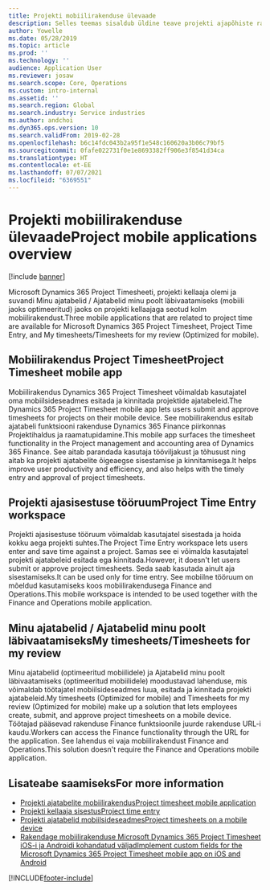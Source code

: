 ```yaml
---
title: Projekti mobiilirakenduse ülevaade
description: Selles teemas sisaldub üldine teave projekti ajapõhiste rakenduste kohta Microsoft Dynamics 365 Project Timesheetis, projekti kellaaja olemis ja suvandis Minu ajatabelid / Ajatabelid, mis on mobiilsideseadmes kättesaadav.
author: Yowelle
ms.date: 05/28/2019
ms.topic: article
ms.prod: ''
ms.technology: ''
audience: Application User
ms.reviewer: josaw
ms.search.scope: Core, Operations
ms.custom: intro-internal
ms.assetid: ''
ms.search.region: Global
ms.search.industry: Service industries
ms.author: andchoi
ms.dyn365.ops.version: 10
ms.search.validFrom: 2019-02-28
ms.openlocfilehash: b6c14fdc043b2a95f1e548c160620a3b06c79bf5
ms.sourcegitcommit: 0fafe022731f0e1e8693382ff906e3f8541d34ca
ms.translationtype: HT
ms.contentlocale: et-EE
ms.lasthandoff: 07/07/2021
ms.locfileid: "6369551"
---
```

# <a name="project-mobile-applications-overview"></a><span data-ttu-id="bff85-103">Projekti mobiilirakenduse ülevaade</span><span class="sxs-lookup"><span data-stu-id="bff85-103">Project mobile applications overview</span></span>

[!include [banner](../includes/banner.md)]

<span data-ttu-id="bff85-104">Microsoft Dynamics 365 Project Timesheeti, projekti kellaaja olemi ja suvandi Minu ajatabelid / Ajatabelid minu poolt läbivaatamiseks (mobiili jaoks optimeeritud) jaoks on projekti kellaajaga seotud kolm mobiilirakendust.</span><span class="sxs-lookup"><span data-stu-id="bff85-104">Three mobile applications that are related to project time are available for Microsoft Dynamics 365 Project Timesheet, Project Time Entry, and My timesheets/Timesheets for my review (Optimized for mobile).</span></span>

## <a name="project-timesheet-mobile-app"></a><span data-ttu-id="bff85-105">Mobiilirakendus Project Timesheet</span><span class="sxs-lookup"><span data-stu-id="bff85-105">Project Timesheet mobile app</span></span>

<span data-ttu-id="bff85-106">Mobiilirakendus Dynamics 365 Project Timesheet võimaldab kasutajatel oma mobiilsideseadmes esitada ja kinnitada projektide ajatabeleid.</span><span class="sxs-lookup"><span data-stu-id="bff85-106">The Dynamics 365 Project Timesheet mobile app lets users submit and approve timesheets for projects on their mobile device.</span></span> <span data-ttu-id="bff85-107">See mobiilirakendus esitab ajatabeli funktsiooni rakenduse Dynamics 365 Finance piirkonnas Projektihaldus ja raamatupidamine.</span><span class="sxs-lookup"><span data-stu-id="bff85-107">This mobile app surfaces the timesheet functionality in the Project management and accounting area of Dynamics 365 Finance.</span></span> <span data-ttu-id="bff85-108">See aitab parandada kasutaja tööviljakust ja tõhusust ning aitab ka projekti ajatabelite õigeaegse sisestamise ja kinnitamisega.</span><span class="sxs-lookup"><span data-stu-id="bff85-108">It helps improve user productivity and efficiency, and also helps with the timely entry and approval of project timesheets.</span></span>

## <a name="project-time-entry-workspace"></a><span data-ttu-id="bff85-109">Projekti ajasisestuse tööruum</span><span class="sxs-lookup"><span data-stu-id="bff85-109">Project Time Entry workspace</span></span>

<span data-ttu-id="bff85-110">Projekti ajasisestuse tööruum võimaldab kasutajatel sisestada ja hoida kokku aega projekti suhtes.</span><span class="sxs-lookup"><span data-stu-id="bff85-110">The Project Time Entry workspace lets users enter and save time against a project.</span></span> <span data-ttu-id="bff85-111">Samas see ei võimalda kasutajatel projekti ajatabeleid esitada ega kinnitada.</span><span class="sxs-lookup"><span data-stu-id="bff85-111">However, it doesn't let users submit or approve project timesheets.</span></span> <span data-ttu-id="bff85-112">Seda saab kasutada ainult aja sisestamiseks.</span><span class="sxs-lookup"><span data-stu-id="bff85-112">It can be used only for time entry.</span></span> <span data-ttu-id="bff85-113">See mobiilne tööruum on mõeldud kasutamiseks koos mobiilirakendusega Finance and Operations.</span><span class="sxs-lookup"><span data-stu-id="bff85-113">This mobile workspace is intended to be used together with the Finance and Operations mobile application.</span></span>

## <a name="my-timesheetstimesheets-for-my-review"></a><span data-ttu-id="bff85-114">Minu ajatabelid / Ajatabelid minu poolt läbivaatamiseks</span><span class="sxs-lookup"><span data-stu-id="bff85-114">My timesheets/Timesheets for my review</span></span>

<span data-ttu-id="bff85-115">Minu ajatabelid (optimeeritud mobiilidele) ja Ajatabelid minu poolt läbivaatamiseks (optimeeritud mobiilidele) moodustavad lahenduse, mis võimaldab töötajatel mobiilsideseadmes luua, esitada ja kinnitada projekti ajatabeleid.</span><span class="sxs-lookup"><span data-stu-id="bff85-115">My timesheets (Optimized for mobile) and Timesheets for my review (Optimized for mobile) make up a solution that lets employees create, submit, and approve project timesheets on a mobile device.</span></span> <span data-ttu-id="bff85-116">Töötajad pääsevad rakenduse Finance funktsioonile juurde rakenduse URL-i kaudu.</span><span class="sxs-lookup"><span data-stu-id="bff85-116">Workers can access the Finance functionality through the URL for the application.</span></span> <span data-ttu-id="bff85-117">See lahendus ei vaja mobiilirakendust Finance and Operations.</span><span class="sxs-lookup"><span data-stu-id="bff85-117">This solution doesn't require the Finance and Operations mobile application.</span></span>

## <a name="for-more-information"></a><span data-ttu-id="bff85-118">Lisateabe saamiseks</span><span class="sxs-lookup"><span data-stu-id="bff85-118">For more information</span></span>

- [<span data-ttu-id="bff85-119">Projekti ajatabelite mobiilirakendus</span><span class="sxs-lookup"><span data-stu-id="bff85-119">Project timesheet mobile application</span></span>](project-timesheet.md)
- [<span data-ttu-id="bff85-120">Projekti kellaaja sisestus</span><span class="sxs-lookup"><span data-stu-id="bff85-120">Project time entry</span></span>]( project-time-entry-mobile-workspace.md)
- [<span data-ttu-id="bff85-121">Projekti ajatabelid mobiilsideseadmes</span><span class="sxs-lookup"><span data-stu-id="bff85-121">Project timesheets on a mobile device</span></span>](Mobile-timesheets.md)
- [<span data-ttu-id="bff85-122">Rakendage mobiilirakenduse Microsoft Dynamics 365 Project Timesheet iOS-i ja Androidi kohandatud väljad</span><span class="sxs-lookup"><span data-stu-id="bff85-122">Implement custom fields for the Microsoft Dynamics 365 Project Timesheet mobile app on iOS and Android</span></span>](custom-fields-mobile.md)


[!INCLUDE[footer-include](../includes/footer-banner.md)]